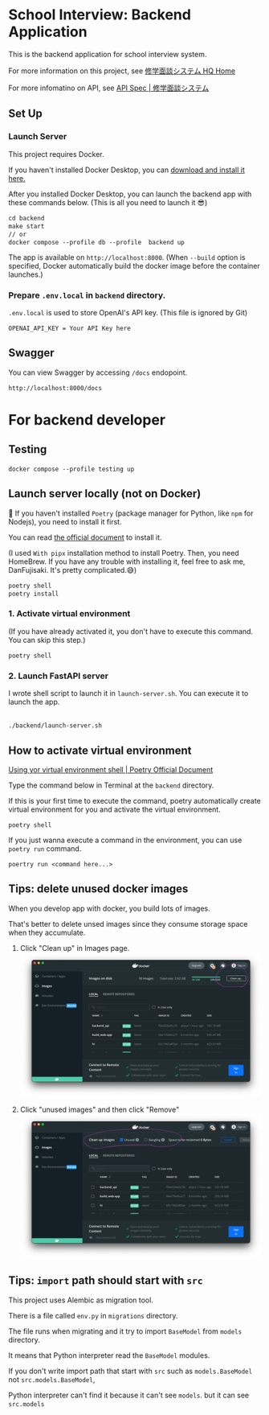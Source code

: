 # School Interview: Backend Application

This is the backend application for school interview system.

For more information on this project, see [修学面談システム HQ Home](https://school-interview.atlassian.net/wiki/spaces/a8558504ee1440048aefa419afc80e13/overview)

For more infomatino on API, see [API Spec | 修学面談システム](https://school-interview.atlassian.net/wiki/spaces/a8558504ee1440048aefa419afc80e13/pages/98739/API+Spec)

## Set Up

### Launch Server

This project requires Docker.

If you haven't installed Docker Desktop, you can [download and install it here.](https://docs.docker.com/desktop/install/mac-install/)

After you installed Docker Desktop, you can launch the backend app with these commands below. (This is all you need to launch it 😎)

```
cd backend
make start
// or
docker compose --profile db --profile  backend up
```

The app is available on `http://localhost:8000`.
(When `--build` option is specified, Docker automatically build the docker image before the container launches.)

### Prepare `.env.local` in `backend` directory.

`.env.local` is used to store OpenAI's API key.
(This file is ignored by Git)

```
OPENAI_API_KEY = Your API Key here
```

## Swagger

You can view Swagger by accessing `/docs` endopoint.

```
http://localhost:8000/docs
```

# For backend developer

## Testing

```
docker compose --profile testing up
```

## Launch server locally (not on Docker)

🔔 If you haven't installed `Poetry` (package manager for Python, like `npm` for Nodejs), you need to install it first.

You can read [the official document](https://python-poetry.org/docs/#installing-with-pipx) to install it.

(I used `With pipx` installation method to install Poetry. Then, you need HomeBrew. If you have any trouble with installing it, feel free to ask me, DanFujisaki. It's pretty complicated.😅)

```
poetry shell
poetry install
```

### 1. Activate virtual environment

(If you have already activated it, you don't have to execute this command. You can skip this step.)

```
poetry shell
```

### 2. Launch FastAPI server

I wrote shell script to launch it in `launch-server.sh`.
You can execute it to launch the app.

```

./backend/launch-server.sh

```

## How to activate virtual environment

[Using yor virtual environment shell | Poetry Official Document](https://python-poetry.org/docs/basic-usage/#using-your-virtual-environment)

Type the command below in Terminal at the `backend` directory.

If this is your first time to execute the command, poetry automatically create virtual environment for you and activate the virtual environment.

```
poetry shell
```

If you just wanna execute a command in the environment, you can use `poetry run` command.

```
poertry run <command here...>
```

## Tips: delete unused docker images

When you develop app with docker, you build lots of images.

That's better to delete unsed images since they consume storage space when they accumulate.

1. Click "Clean up" in Images page.
   ![Click "Clean up" in Images page.](./images/how-to-delete-image1.png)

2. Click "unused images" and then click "Remove"
   ![Click "unused images" and then click "Remove"](./images/how-to-delete-image2.png)

## Tips: `import` path should start with `src`

This project uses Alembic as migration tool.

There is a file called `env.py` in `migrations` directory.

The file runs when migrating and it try to import `BaseModel` from `models` directory.

It means that Python interpreter read the `BaseModel` modules.

If you don't write import path that start with `src` such as `models.BaseModel` not `src.models.BaseModel`,

Python interpreter can't find it because it can't see `models`. but it can see `src.models`
